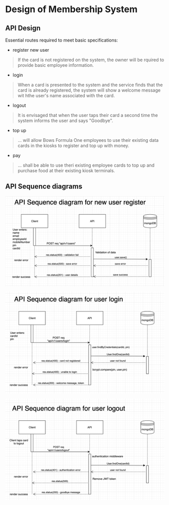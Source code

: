 # Design of Membership System

## API Design
Essential routes required to meet basic specifications:
- register new user
> If the card is not registered on the system, the owner will be rquired to provide basic employee information.
- login
> When a card is presented to the system and the service finds that the card is already registered,
the system will show a welcome message wit hthe user's name associated with the card.
- logout
> It is envisaged that when the user taps their card a second time the system informs the user and says "Goodbye".
- top up
> ... will allow Bows Formula One employees to use their existing data cards in the kiosks to register and top up with money.
- pay
> ... shall be able to use theri existing employee cards to top up and purchase food at their existing kiosk terminals.

## API Sequence diagrams

![](screenshots/register.png)

![](screenshots/login.png)

![](screenshots/logout.png)